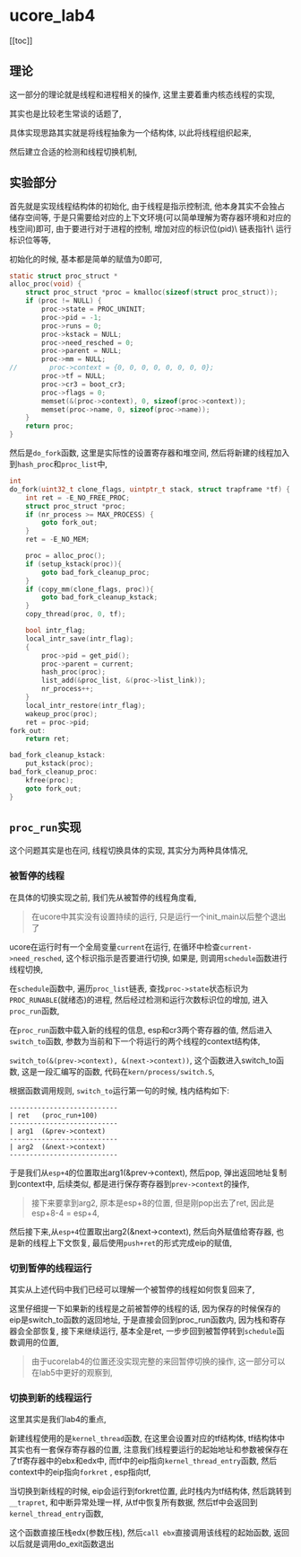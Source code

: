# ucore_lab4 

[[toc]]

## 理论

这一部分的理论就是线程和进程相关的操作, 这里主要着重内核态线程的实现,

其实也是比较老生常谈的话题了, 

具体实现思路其实就是将线程抽象为一个结构体,  以此将线程组织起来, 

然后建立合适的检测和线程切换机制, 

## 实验部分

首先就是实现线程结构体的初始化, 由于线程是指示控制流, 他本身其实不会独占储存空间等, 于是只需要给对应的上下文环境(可以简单理解为寄存器环境和对应的栈空间)即可, 由于要进行对于进程的控制, 增加对应的标识位(pid)\ 链表指针\ 运行标识位等等, 

初始化的时候, 基本都是简单的赋值为0即可, 

```c
static struct proc_struct *
alloc_proc(void) {
    struct proc_struct *proc = kmalloc(sizeof(struct proc_struct));
    if (proc != NULL) {
        proc->state = PROC_UNINIT;
        proc->pid = -1;
        proc->runs = 0;
        proc->kstack = NULL;
        proc->need_resched = 0;
        proc->parent = NULL;
        proc->mm = NULL;
//        proc->context = {0, 0, 0, 0, 0, 0, 0, 0};
        proc->tf = NULL;
        proc->cr3 = boot_cr3;
        proc->flags = 0;
        memset(&(proc->context), 0, sizeof(proc->context));
        memset(proc->name, 0, sizeof(proc->name));
    }
    return proc;
}

```

然后是`do_fork`函数,  这里是实际性的设置寄存器和堆空间, 然后将新建的线程加入到`hash_proc`和`proc_list`中,

```c
int
do_fork(uint32_t clone_flags, uintptr_t stack, struct trapframe *tf) {
    int ret = -E_NO_FREE_PROC;
    struct proc_struct *proc;
    if (nr_process >= MAX_PROCESS) {
        goto fork_out;
    }
    ret = -E_NO_MEM;

    proc = alloc_proc();
    if (setup_kstack(proc)){
        goto bad_fork_cleanup_proc;
    }
    if (copy_mm(clone_flags, proc)){
        goto bad_fork_cleanup_kstack;
    }
    copy_thread(proc, 0, tf);

    bool intr_flag;
    local_intr_save(intr_flag);
    {
        proc->pid = get_pid();
        proc->parent = current;
        hash_proc(proc);
        list_add(&proc_list, &(proc->list_link));
        nr_process++;
    }
    local_intr_restore(intr_flag);
    wakeup_proc(proc);
    ret = proc->pid;
fork_out:
    return ret;

bad_fork_cleanup_kstack:
    put_kstack(proc);
bad_fork_cleanup_proc:
    kfree(proc);
    goto fork_out;
}
```



## `proc_run`实现

这个问题其实是也在问, 线程切换具体的实现, 其实分为两种具体情况, 

### 被暂停的线程

在具体的切换实现之前, 我们先从被暂停的线程角度看,

> 在ucore中其实没有设置持续的运行, 只是运行一个init_main以后整个退出了 

ucore在运行时有一个全局变量`current`在运行, 在循环中检查`current->need_resched`, 这个标识指示是否要进行切换, 如果是, 则调用`schedule`函数进行线程切换, 

在`schedule`函数中, 遍历`proc_list`链表, 查找`proc->state`状态标识为`PROC_RUNABLE`(就绪态)的进程, 然后经过检测和运行次数标识位的增加, 进入`proc_run`函数, 

在`proc_run`函数中载入新的线程的信息,  esp和cr3两个寄存器的值, 然后进入`switch_to`函数, 参数为当前和下一个将运行的两个线程的context结构体,

`switch_to(&(prev->context), &(next->context))`, 这个函数进入switch_to函数, 这是一段汇编写的函数, 代码在`kern/process/switch.S`, 

根据函数调用规则, `switch_to`运行第一句的时候, 栈内结构如下:

```
---------------------------
| ret	(proc_run+100)
---------------------------
| arg1	(&prev->context)
---------------------------
| arg2	(&next->context)
---------------------------
```

于是我们从`esp+4`的位置取出arg1(&prev->context), 然后pop, 弹出返回地址复制到context中, 后续类似, 都是进行保存寄存器到`prev->context`的操作, 

> 接下来要拿到arg2, 原本是esp+8的位置, 但是刚pop出去了ret, 因此是esp+8-4 = esp+4, 

然后接下来,从`esp+4`位置取出arg2(&next->context), 然后向外赋值给寄存器, 也是新的线程上下文恢复, 最后使用`push+ret`的形式完成eip的赋值, 

### 切到暂停的线程运行

其实从上述代码中我们已经可以理解一个被暂停的线程如何恢复回来了, 

这里仔细提一下如果新的线程是之前被暂停的线程的话, 因为保存的时候保存的eip是switch_to函数的返回地址, 于是直接会回到proc_run函数内, 因为栈和寄存器会全部恢复, 接下来继续运行, 基本全是ret, 一步步回到被暂停转到`schedule`函数调用的位置, 

> 由于ucorelab4的位置还没实现完整的来回暂停切换的操作, 这一部分可以在lab5中更好的观察到, 

### 切换到新的线程运行

这里其实是我们lab4的重点, 

新建线程使用的是`kernel_thread`函数, 在这里会设置对应的tf结构体, tf结构体中其实也有一套保存寄存器的位置, 注意我们线程要运行的起始地址和参数被保存在了tf寄存器中的ebx和edx中, 而tf中的eip指向`kernel_thread_entry`函数, 然后context中的eip指向`forkret` , esp指向tf, 

当切换到新线程的时候, eip会运行到forkret位置, 此时栈内为tf结构体, 然后跳转到`__trapret`, 和中断异常处理一样, 从tf中恢复所有数据, 然后tf中会返回到`kernel_thread_entry`函数, 

这个函数直接压栈edx(参数压栈), 然后`call ebx`直接调用该线程的起始函数, 返回以后就是调用do_exit函数退出 

